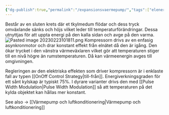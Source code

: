 ```yaml
---
{"dg-publish":true,"permalink":"/expansionsvaermepump/","tags":["elenergiteknik"]}
---
```


Består av en sluten krets där et tkylmedum flödar och dess tryck omväxlande sänks och höjs vilket leder till temperaturförändringar. Dessa utnyttjas för att uppta energi på den kalla sidan och avge på den varma.
![Pasted image 20230223101811.png](/img/user/images/Pasted%20image%2020230223101811.png)
Kompressorn drivs av en enfasig asynkronmotor och drar konstant effekt från elnätet då den är igång. Den ökar trycket i den vänstra värmeväxlaren vilket gör att temperaturen stiger till en nivå högre än rumstemperaturen. Då kan värmeenergin avges till omgivningen.

Regleringen av den elektriska effekten som driver kompressorn är i enklaste fall av typen [[OnOff Control Strategy\|till-från]]. Energiverkningsgraden för ett sånt kylskap är typiskt 75%. I dyrare varianter drivs den med [[Pulse Width Modulation\|Pulse Width Modulation]] så att temperaturen på det kylda objektet kan hållas mer konstant.


See also -> [[Värmepump och luftkonditionering\|Värmepump och luftkonditionering]]